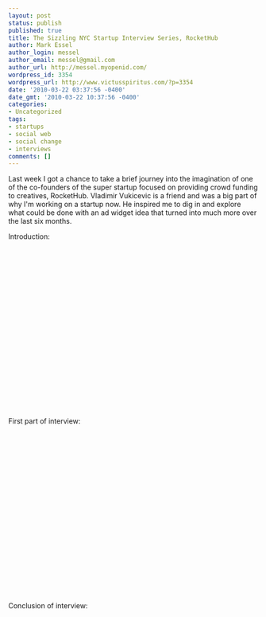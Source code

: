```yaml
---
layout: post
status: publish
published: true
title: The Sizzling NYC Startup Interview Series, RocketHub
author: Mark Essel
author_login: messel
author_email: messel@gmail.com
author_url: http://messel.myopenid.com/
wordpress_id: 3354
wordpress_url: http://www.victusspiritus.com/?p=3354
date: '2010-03-22 03:37:56 -0400'
date_gmt: '2010-03-22 10:37:56 -0400'
categories:
- Uncategorized
tags:
- startups
- social web
- social change
- interviews
comments: []
---
```

<p>Last week I got a chance to take a brief journey into the imagination of one of the co-founders of the super startup focused on providing crowd funding to creatives, RocketHub. Vladimir Vukicevic is a friend and was a big part of why I'm working on a startup now. He inspired me to dig in and explore what could be done with an ad widget idea that turned into much more over the last six months.  </p>
<p>Introduction:<br />
<object width="560" height="340"><param name="movie" value="http://www.youtube.com/v/3Ald_iW8kcs&hl=en_US&fs=1&"></param><param name="allowFullScreen" value="true"></param><param name="allowscriptaccess" value="always"></param><embed src="http://www.youtube.com/v/3Ald_iW8kcs&hl=en_US&fs=1&" type="application/x-shockwave-flash" allowscriptaccess="always" allowfullscreen="true" width="560" height="340"></embed></object></p>
<p>First part of interview:<br />
<object width="560" height="340"><param name="movie" value="http://www.youtube.com/v/9iwdUxKqy30&hl=en_US&fs=1&color1=0x006699&color2=0x54abd6"></param><param name="allowFullScreen" value="true"></param><param name="allowscriptaccess" value="always"></param><embed src="http://www.youtube.com/v/9iwdUxKqy30&hl=en_US&fs=1&color1=0x006699&color2=0x54abd6" type="application/x-shockwave-flash" allowscriptaccess="always" allowfullscreen="true" width="560" height="340"></embed></object></p>
<p>Conclusion of interview:<br />
<object width="560" height="340"><param name="movie" value="http://www.youtube.com/v/YlmMqoJY4bk&hl=en_US&fs=1&"></param><param name="allowFullScreen" value="true"></param><param name="allowscriptaccess" value="always"></param><embed src="http://www.youtube.com/v/YlmMqoJY4bk&hl=en_US&fs=1&" type="application/x-shockwave-flash" allowscriptaccess="always" allowfullscreen="true" width="560" height="340"></embed></object></p>
